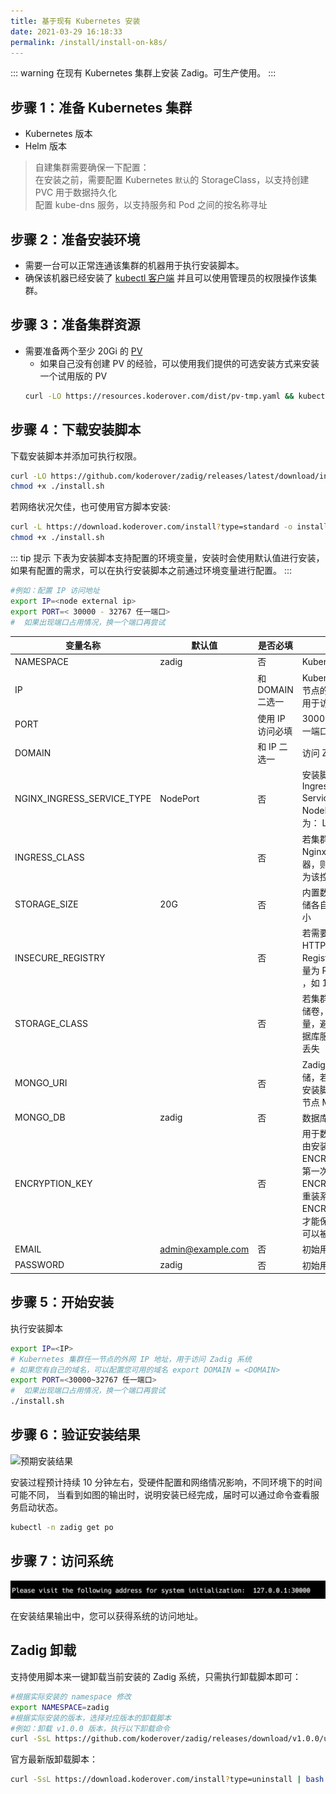 ```yaml
---
title: 基于现有 Kubernetes 安装
date: 2021-03-29 16:18:33
permalink: /install/install-on-k8s/
---
```


::: warning
 在现有 Kubernetes 集群上安装 Zadig。可生产使用。
:::

## 步骤 1：准备 Kubernetes 集群

- Kubernetes  <Badge text="v1.12.0 +" /> 版本 <br>
- Helm  <Badge text="v3.0.0 +" /> 版本<br>

> 自建集群需要确保一下配置：<br>
> 在安装之前，需要配置 Kubernetes `默认`的 StorageClass，以支持创建 PVC 用于数据持久化 <br>
> 配置 kube-dns 服务，以支持服务和 Pod 之间的按名称寻址 <br>

## 步骤 2：准备安装环境

- 需要一台可以正常连通该集群的机器用于执行安装脚本。
- 确保该机器已经安装了 [kubectl 客户端](https://kubernetes.io/docs/tasks/tools/) 并且可以使用管理员的权限操作该集群。

## 步骤 3：准备集群资源

- 需要准备两个至少 20Gi 的 [PV](https://kubernetes.io/docs/concepts/storage/persistent-volumes/)
    - 如果自己没有创建 PV 的经验，可以使用我们提供的可选安装方式来安装一个试用版的 PV
    ```bash
    curl -LO https://resources.koderover.com/dist/pv-tmp.yaml && kubectl create -f pv-tmp.yaml 
    ```

## 步骤 4：下载安装脚本

下载安装脚本并添加可执行权限。

```bash
curl -LO https://github.com/koderover/zadig/releases/latest/download/install.sh
chmod +x ./install.sh
```
若网络状况欠佳，也可使用官方脚本安装: 
```bash
curl -L https://download.koderover.com/install?type=standard -o install.sh 
chmod +x ./install.sh
```

::: tip 提示
下表为安装脚本支持配置的环境变量，安装时会使用默认值进行安装，如果有配置的需求，可以在执行安装脚本之前通过环境变量进行配置。
:::

```bash
#例如：配置 IP 访问地址
export IP=<node external ip>
export PORT=< 30000 - 32767 任一端口>
#  如果出现端口占用情况，换一个端口再尝试
```

| 变量名称                   | 默认值                | 是否必填       | 说明 |
| -------------------------- | ---------------------------- | -------|----------------------------------------------- |
| NAMESPACE                  |  zadig                       | 否    | Kubernetes 命名空间 |
| IP                          |                              |和 DOMAIN 二选一  | Kubernetes 集群任一节点的外网 IP 地址，用于访问 Zadig 系统|
| PORT                         |                                        | 使用 IP 访问必填 | 30000 - 32767 任一端口 |
| DOMAIN                      |        |和 IP 二选一  | 访问 Zadig 系统域名|
| NGINX_INGRESS_SERVICE_TYPE | NodePort                | 否     | 安装脚本自动安装的 Ingress Controller Service 类型为 NodePort， 可配置为： LoadBalancer |
| INGRESS_CLASS              |    |否 | 若集群内已经配置了 Nginx Ingress 控制器，则设置这个变量为该控制器的名称                                                        |
| STORAGE_SIZE                |  20G                       |否 | 内置数据库和对象存储各自的数据存储大小  |
| INSECURE_REGISTRY          |                        | 否   | 若需要使用一个 HTTP 协议的 Registry，则设置该变量为 Registry 的地址 ，如 10.0.0.1:5000     |
| STORAGE_CLASS              |                            | 否  | 若集群内支持持久存储卷，可以设置该变量，避免 Zadig 的数据库服务重启后数据丢失|
| MONGO_URI                  |                           | 否   | Zadig 业务数据存储，若不配置，使用安装脚本中内置的单节点 MongoDB                           |
| MONGO_DB                   |  zadig                     |否  | 数据库名称 |
| ENCRYPTION_KEY                     |                          | 否    | 用于数据加密解密，由安装过程生成 ENCRYPTION_KEY，第一次安装后请保存 ENCRYPTION_KEY，重装系统时需设置 ENCRYPTION_KEY，才能保证之前的数据可以被正确解密|
| EMAIL                      |  admin@example.com | 否 |初始用户邮箱 |
| PASSWORD                   |  zadig             | 否 |初始用户密码 |


## 步骤 5：开始安装

执行安装脚本

```bash
export IP=<IP>
# Kubernetes 集群任一节点的外网 IP 地址，用于访问 Zadig 系统
# 如果您有自己的域名，可以配置您可用的域名 export DOMAIN = <DOMAIN>
export PORT=<30000~32767 任一端口>
#  如果出现端口占用情况，换一个端口再尝试
./install.sh
```

## 步骤 6：验证安装结果

![预期安装结果](./_images/install_success_new.png)

安装过程预计持续 10 分钟左右，受硬件配置和网络情况影响，不同环境下的时间可能不同，
当看到如图的输出时，说明安装已经完成，届时可以通过命令查看服务启动状态。

```bash
kubectl -n zadig get po
```
## 步骤 7：访问系统

![预期安装结果](./_images/get_endpoint.png)

在安装结果输出中，您可以获得系统的访问地址。


## Zadig 卸载

支持使用脚本来一键卸载当前安装的 Zadig 系统，只需执行卸载脚本即可：

```bash
#根据实际安装的 namespace 修改
export NAMESPACE=zadig
#根据实际安装的版本，选择对应版本的卸载脚本
#例如：卸载 v1.0.0 版本，执行以下卸载命令
curl -SsL https://github.com/koderover/zadig/releases/download/v1.0.0/uninstall.sh |bash
```

官方最新版卸载脚本：
```bash
curl -SsL https://download.koderover.com/install?type=uninstall | bash
```
